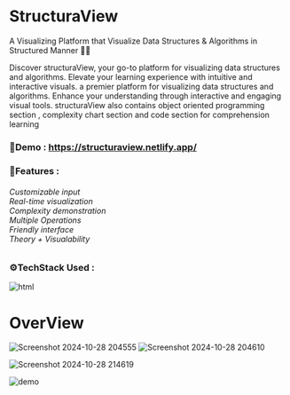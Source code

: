# StructuraView
A Visualizing Platform that Visualize Data Structures &amp; Algorithms in Structured Manner 👨‍💻

Discover structuraView, your go-to platform for visualizing data structures and algorithms. Elevate your learning experience with intuitive and interactive visuals. a premier platform for visualizing data structures and algorithms. Enhance your understanding through interactive and engaging visual tools. structuraView also contains object oriented programming section , complexity chart section and code section for comprehension learning

### 🔗Demo : https://structuraview.netlify.app/

### 🌟Features : 
###### Customizable input <br> Real-time visualization <br> Complexity demonstration <br> Multiple Operations <br> Friendly interface <br> Theory + Visualability

### ⚙️TechStack Used : 
![html](https://github.com/user-attachments/assets/94e45d82-9816-4d31-87ad-afeb7f76290a)

# OverView 

![Screenshot 2024-10-28 204555](https://github.com/user-attachments/assets/a0bdccb1-7fa9-48cb-9ba9-7da8cb364be3)
![Screenshot 2024-10-28 204610](https://github.com/user-attachments/assets/4c75ca36-d23f-4d72-92de-cdc5888aec48)

![Screenshot 2024-10-28 214619](https://github.com/user-attachments/assets/987e4d44-b38e-484f-9f9c-bd6d9d35753e)

![demo](https://github.com/user-attachments/assets/4b822bf9-9751-451d-84c5-68828df9bd63)



